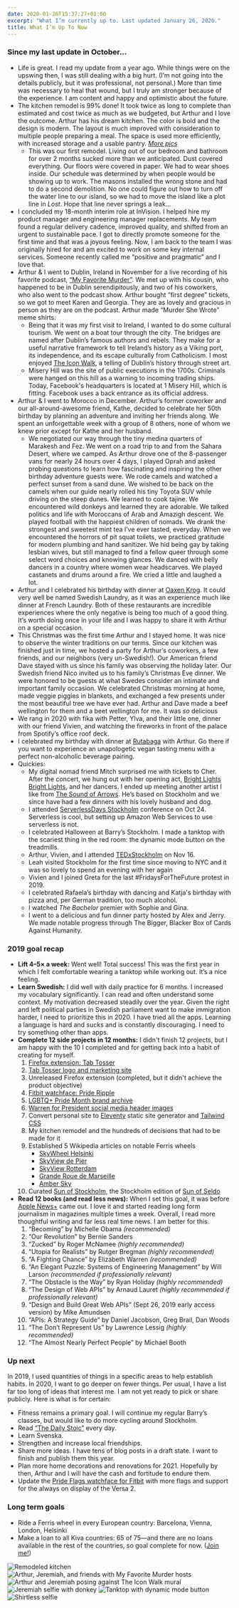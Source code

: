 ```yaml
---
date: 2020-01-26T15:37:27+01:00
excerpt: "What I’m currently up to. Last updated January 26, 2020."
title: What I’m Up To Now
---
```


<div class="mx-auto lg:flex">
<div class="lg:w-3/5 lg:pr-16 lg:border-r lg:border-violet-300">

### Since my last update in October…

- Life is great. I read my update from a year ago. While things were on the upswing then, I was still dealing with a big hurt. (I’m not going into the details publicly, but it was professional, not personal.) More than time was necessary to heal that wound, but I truly am stronger because of the experience. I am content and happy and optimistic about the future.
-  The kitchen remodel is 99% done! It took twice as long to complete than estimated and cost twice as much as we budgeted, but Arthur and I love the outcome. Arthur has his dream kitchen. The color is bold and the design is modern. The layout is much improved with consideration to multiple people preparing a meal. The space is used more efficiently, with increased storage and a usable pantry. [_More pics_](https://www.brittfurn.se/i/projekt/mannagrynstorget.html)
    - This was our first remodel. Living out of our bedroom and bathroom for over 2 months sucked more than we anticipated. Dust covered everything. Our floors were covered in paper. We had to wear shoes inside. Our schedule was determined by when people would be showing up to work. The masons installed the wrong stone and had to do a second demolition. No one could figure out how to turn off the water line to our island, so we had to move the island like a plot line in *Lost*. Hope that line never springs a leak…
- I concluded my 18-month interim role at InVision. I helped hire my product manager and engineering manager replacements. My team found a regular delivery cadence, improved quality, and shifted from an urgent to sustainable pace. I got to directly promote someone for the first time and that was a joyous feeling. Now, I am back to the team I was originally hired for and am excited to work on some key internal services. Someone recently called me “positive and pragmatic” and I love that.
- Arthur & I went to Dublin, Ireland in November for a live recording of his favorite podcast, [“My Favorite Murder”](https://www.myfavoritemurder.com/). We met up with his cousin, who happened to be in Dublin serendipitously, and two of his coworkers, who also went to the podcast show. Arthur bought “first degree” tickets, so we got to meet Karen and Georgia. They are as lovely and gracious in person as they are on the podcast. Arthur made “Murder She Wrote” meme shirts.
    - Being that it was my first visit to Ireland, I wanted to do some cultural tourism. We went on a boat tour through the city. The bridges are named after Dublin’s famous authors and rebels. They make for a useful narrative framework to tell Ireland’s history as a Viking port, its independence, and its escape culturally from Catholicism. I most enjoyed [The Icon Walk](https://iconfactorydublin.com/the-icon-walk), a telling of Dublin’s history through street art.
    - Misery Hill was the site of public executions in the 1700s. Criminals were hanged on this hill as a warning to incoming trading ships. Today, Facebook's headquarters is located at 1 Misery Hill, which is fitting. Facebook uses a back entrance as its official address.
- Arthur & I went to Morocco in December. Arthur’s former coworker and our all-around-awesome friend, Kathe, decided to celebrate her 50th birthday by planning an adventure and inviting her friends along. We spent an unforgettable week with a group of 8 others, none of whom we knew prior except for Kathe and her husband.
    - We negotiated our way through the tiny medina quarters of Marakesh and Fez. We went on a road trip to and from the Sahara Desert, where we camped. As Arthur drove one of the 8-passenger vans for nearly 24 hours over 4 days, I played Oprah and asked probing questions to learn how fascinating and inspiring the other birthday adventure guests were. We rode camels and watched a perfect sunset from a sand dune. We wished to be back on the camels when our guide nearly rolled his tiny Toyota SUV while driving on the steep dunes. We learned to cook tajine. We encountered wild donkeys and learned they are adorable. We talked politics and life with Moroccans of Arab and Amazigh descent. We played football with the happiest children of nomads. We drank the strongest and sweetest mint tea I’ve ever tasted, everyday. When we encountered the horrors of pit squat toilets, we practiced gratitude for modern plumbing and hand sanitizer. We hid being gay by taking lesbian wives, but still managed to find a fellow queer through some select word choices and knowing glances. We danced with belly dancers in a country where women wear headscarves. We played castanets and drums around a fire. We cried a little and laughed a lot.
- Arthur and I celebrated his birthday with dinner at [Oaxen Krog](https://oaxen.com/en/). It could very well be named Swedish Laundry, as it was an experience much like dinner at French Laundry. Both of these restaurants are incredible experiences where the only negative is being too much of a good thing. It’s worth doing once in your life and I was happy to share it with Arthur on a special occasion.
- This Christmas was the first time Arthur and I stayed home. It was nice to observe the winter traditions on our terms. Since our kitchen was finished just in time, we hosted a party for Arthur’s coworkers, a few friends, and our neighbors (very un-Swedish!). Our American friend Dave stayed with us since his family was observing the holiday later. Our Swedish friend Nico invited us to his family’s Christmas Eve dinner. We were honored to be guests at what Swedes consider an intimate and important family occasion. We celebrated Christmas morning at home, made veggie piggies in blankets, and exchanged a few presents under the most beautiful tree we have ever had. Arthur and Dave made a beef wellington for them and a beet wellington for me. It was _so_ delicious
- We rang in 2020 with fika with Petter, Ylva, and their little one, dinner with our friend Vivien, and watching the fireworks in front of the palace from Spotify’s office roof deck.
- I celebrated my birthday with dinner at [Rutabaga](https://www.grandhotel.se/en/food-beverage/mathias-dahlgren/rutabaga) with Arthur. Go there if you want to experience an unapologetic vegan tasting menu with a perfect non-alcoholic beverage pairing.
- Quickies:
    - My digital nomad friend Mitch surprised me with tickets to Cher. After the concert, we hung out with her opening act, [Bright Lights Bright Lights](https://songwhip.com/artist/bright-light-bright-light), and her dancers. I ended up meeting another artist I like from [The Sound of Arrows](https://songwhip.com/artist/the-sound-of-arrows). He’s based on Stockholm and we since have had a few dinners with his lovely husband and dog.
    - I attended [ServerlessDays Stockholm](https://www.eventbrite.se/e/serverlessdays-stockholm-2019-tickets-61419254644) conference on Oct 24. Serverless is cool, but setting up Amazon Web Services to use serverless is not.
    - I celebrated Halloween at Barry’s Stockholm. I made a tanktop with the scariest thing in the red room: the dynamic mode button on the treadmills.
    - Arthur, Vivien, and I attended [TEDxStockholm](https://tedxstockholm.com/) on Nov 16.
    - Leah visited Stockholm for the first time since moving to NYC and it was so lovely to spend an evening with her again
    - Vivien and I joined Greta for the last #FridaysForTheFuture protest in 2019.
    - I celebrated Rafaela’s birthday with dancing and Katja's birthday with pizza and, per German tradition, too much alcohol.
    - I watched _The Bachelor_ premier with Sophie and Gina.
    - I went to a delicious and fun dinner party hosted by Alex and Jerry. We made notable progress through The Bigger, Blacker Box of Cards Against Humanity.

### 2019 goal recap

- **Lift 4–5× a week:** Went well! Total success! This was the first year in which I felt comfortable wearing a tanktop while working out. It’s a nice feeling.
- **Learn Swedish:** I did well with daily practice for 6 months. I increased my vocabulary significantly. I can read and often understand some context. My motivation decreased steadily over the year. Given the right and left political parties in Swedish parliament want to make immigration harder, I need to prioritize this in 2020. I have tried all the apps. Learning a language is hard and sucks and is constantly discouraging. I need to try something other than apps.
- **Complete 12 side projects in 12 months:** I didn't finish 12 projects, but I am happy with the 10 I completed and for getting back into a habit of creating for myself.
    1. [Firefox extension: Tab Tosser](/posts/introducing-tab-tosser/)
    2. [Tab Tosser logo and marketing site](/tab-tosser/)
    3. Unreleased Firefox extension (completed, but it didn't achieve the product objective)
    4. [Fitbit watchface: Pride Ripple](https://gallery.fitbit.com/details/e9f93783-42d4-4e7d-ba57-9a2cfce9ebc7)
    5. [LGBTQ+ Pride Month brand archive](https://github.com/jeremiahlee/pride-archive)
    6. [Warren for President social media header images](https://github.com/jeremiahlee/warren-for-president)
    7. Convert personal site to [Eleventy](https://www.11ty.io/) static site generator and [Tailwind CSS](https://tailwindcss.com/)
    8. My kitchen remodel and the hundreds of decisions that had to be made for it
    9. Established 5 Wikipedia articles on notable Ferris wheels
        - [SkyWheel Helsinki](https://en.wikipedia.org/wiki/SkyWheel_Helsinki)
        - [SkyView de Pier](https://en.wikipedia.org/wiki/SkyView_de_Pier)
        - [SkyView Rotterdam](https://en.wikipedia.org/wiki/SkyView_Rotterdam)
        - [Grande Roue de Marseille](https://en.wikipedia.org/wiki/Grande_Roue_de_Marseille)
        - [Amber Sky](https://en.wikipedia.org/wiki/Amber_Sky)
    10. Curated [Sun of Stockholm](https://twitter.com/sunofstockholm), the Stockholm edition of [Sun of Seldo](https://twitter.com/sunofseldo)
- **Read 12 books (and read less news):** When I set this goal, it was before [Apple News+](https://www.apple.com/apple-news/) came out. I love it and started reading long form journalism in magazines multiple times a week. Overall, I read more thoughtful writing and far less real time news. I am better for this.
    1. “Becoming” by Michelle Obama _(recommended)_
    2. “Our Revolution” by Bernie Sanders
    3. “Zucked” by Roger McNamee _(highly recommended)_
    4. “Utopia for Realists” by Rutger Bregman _(highly recommended)_
    5. “A Fighting Chance” by Elizabeth Warren _(recommended)_
    6. “An Elegant Puzzle: Systems of Engineering Management” by Will Larson _(recommended if professionally relevant)_
    7. “The Obstacle is the Way” by Ryan Holiday _(highly recommended)_
    8. “The Design of Web APIs” by Arnaud Lauret _(highly recommended if professionally relevant)_
    9. “Design and Build Great Web APIs” (Sept 26, 2019 early access version) by Mike Amundsen
    10. “APIs: A Strategy Guide” by Daniel Jacobson, Greg Brail, Dan Woods
    11. “The Don’t Represent Us” by Lawrence Lessig _(highly recommended)_
    12. “The Almost Nearly Perfect People” by Michael Booth

### Up next

In 2019, I used quantities of things in a specific areas to help establish habits. In 2020, I want to go deeper on fewer things. Per usual, I have a list far too long of ideas that interest me. I am not yet ready to pick or share publicly. Here is what is for certain:

- Fitness remains a primary goal. I will continue my regular Barry’s classes, but would like to do more cycling around Stockholm.
- Read [“The Daily Stoic”](https://www.goodreads.com/book/show/29093292-the-daily-stoic) every day.
- Learn Svenska.
- Strengthen and increase local friendships.
- Share more ideas. I have tens of blog posts in a draft state. I want to finish and publish them this year.
- Plan more home decorations and renovations for 2021. Hopefully by then, Arthur and I will have the cash and fortitude to endure them.
- Update the [Pride Flags watchface for Fitbit](https://gallery.fitbit.com/details/a8195bb6-649a-45be-8f0c-9ca68af7c130) with more flags and support for the always on display of the Versa 2.

### Long term goals

- Ride a Ferris wheel in every European country: Barcelona, Vienna, London, Helsinki
- Make a loan to all Kiva countries: 65 of 75—and there are no loans available in the rest of the countries, so goal complete for now. ([Join me!](https://www.kiva.org/invitedby/jeremiahlee))

</div>
<div class="lg:w-2/5 lg:pl-5">
<img class="mb-5 sm:h-64 lg:h-auto" src="./2020-01-26/new-kitchen.jpg" alt="Remodeled kitchen"/>
<img class="mb-5 sm:h-64 lg:h-auto" src="./2020-01-26/murderinos.jpg" alt="Arthur, Jeremiah, and friends with My Favorite Murder hosts"/>
<img class="mb-5 sm:h-64 lg:h-auto" src="./2020-01-26/icon-walk-dublin.jpg" alt="Arthur and Jeremiah posing against The Icon Walk mural"/>
<img class="mb-5 sm:h-64 lg:h-auto" src="./2020-01-26/adorable-donkey.jpg" alt="Jeremiah selfie with donkey"/>
<img class="mb-5 sm:h-64 lg:h-auto" src="./2020-01-26/dynamic-mode-devil.jpg" alt="Tanktop with dynamic mode button"/>
<img class="mb-5 sm:h-64 lg:h-auto" src="./2020-01-26/36.jpg" alt="Shirtless selfie"/>
</div>
